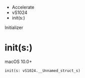 

- Accelerate
- vS1024
-  init(s:) 

Initializer

# init(s:)

macOS 10.0+

``` source
init(s: vS1024.__Unnamed_struct_s)
```

